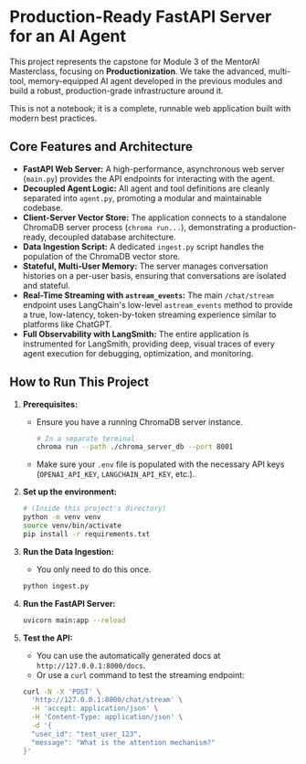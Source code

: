 # Production-Ready FastAPI Server for an AI Agent

This project represents the capstone for Module 3 of the MentorAI Masterclass, focusing on **Productionization**. We take the advanced, multi-tool, memory-equipped AI agent developed in the previous modules and build a robust, production-grade infrastructure around it.

This is not a notebook; it is a complete, runnable web application built with modern best practices.

## Core Features and Architecture

- **FastAPI Web Server:** A high-performance, asynchronous web server (`main.py`) provides the API endpoints for interacting with the agent.
- **Decoupled Agent Logic:** All agent and tool definitions are cleanly separated into `agent.py`, promoting a modular and maintainable codebase.
- **Client-Server Vector Store:** The application connects to a standalone ChromaDB server process (`chroma run...`), demonstrating a production-ready, decoupled database architecture.
- **Data Ingestion Script:** A dedicated `ingest.py` script handles the population of the ChromaDB vector store.
- **Stateful, Multi-User Memory:** The server manages conversation histories on a per-user basis, ensuring that conversations are isolated and stateful.
- **Real-Time Streaming with `astream_events`:** The main `/chat/stream` endpoint uses LangChain's low-level `astream_events` method to provide a true, low-latency, token-by-token streaming experience similar to platforms like ChatGPT.
- **Full Observability with LangSmith:** The entire application is instrumented for LangSmith, providing deep, visual traces of every agent execution for debugging, optimization, and monitoring.

## How to Run This Project

1.  **Prerequisites:**

    - Ensure you have a running ChromaDB server instance.
      ```bash
      # In a separate terminal
      chroma run --path ./chroma_server_db --port 8001
      ```
    - Make sure your `.env` file is populated with the necessary API keys (`OPENAI_API_KEY`, `LANGCHAIN_API_KEY`, etc.).

2.  **Set up the environment:**

    ```bash
    # (Inside this project's directory)
    python -m venv venv
    source venv/bin/activate
    pip install -r requirements.txt
    ```

3.  **Run the Data Ingestion:**

    - You only need to do this once.

    ```bash
    python ingest.py
    ```

4.  **Run the FastAPI Server:**

    ```bash
    uvicorn main:app --reload
    ```

5.  **Test the API:**
    - You can use the automatically generated docs at `http://127.0.0.1:8000/docs`.
    - Or use a `curl` command to test the streaming endpoint:
    ```bash
    curl -N -X 'POST' \
      'http://127.0.0.1:8000/chat/stream' \
      -H 'accept: application/json' \
      -H 'Content-Type: application/json' \
      -d '{
      "user_id": "test_user_123",
      "message": "What is the attention mechanism?"
    }'
    ```
